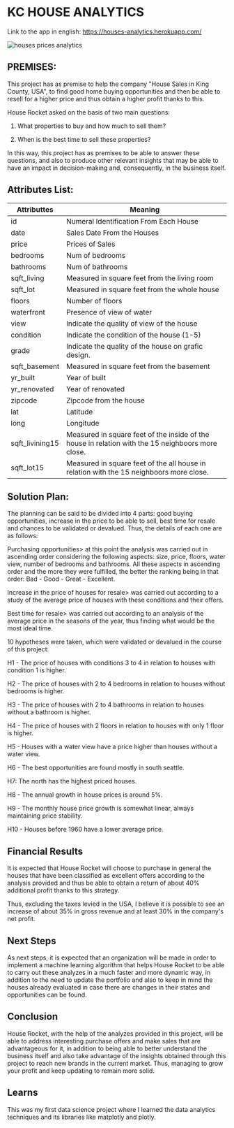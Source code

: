 # KC HOUSE ANALYTICS



Link to the app in english: https://houses-analytics.herokuapp.com/

![houses prices analytics](https://i.ibb.co/h7h6tLs/houses-prices-analytics2.png)

## **PREMISES:**

This project has as premise to help the company "House Sales in King County, USA", to find good home buying opportunities and then be able to resell for a higher price and thus obtain a higher profit thanks to this.

House Rocket asked on the basis of two main questions:

1. What properties to buy and how much to sell them?

2. When is the best time to sell these properties?

In this way, this project has as premises to be able to answer these questions, and also to produce other relevant insights that may be able to have an impact in decision-making and, consequently, in the business itself.

## **Attributes List:**

| Attributtes     | Meaning                                                      |
| --------------- | ------------------------------------------------------------ |
| id              | Numeral Identification From Each House                       |
| date            | Sales Date From the Houses                                   |
| price           | Prices of Sales                                              |
| bedrooms        | Num of bedrooms                                              |
| bathrooms       | Num of bathrooms                                             |
| sqft_living     | Measured in square feet from the living room                 |
| sqft_lot        | Measured in square feet from the whole house                 |
| floors          | Number of floors                                             |
| waterfront      | Presence of view of water                                    |
| view            | Indicate the quality of view of the house                    |
| condition       | Indicate the condition of the house (1-5)                    |
| grade           | Indicate the quality of the house on grafic design.          |
| sqft_basement   | Measured in square feet from the basement                    |
| yr_built        | Year of built                                                |
| yr_renovated    | Year of renovated                                            |
| zipcode         | Zipcode from the house                                       |
| lat             | Latitude                                                     |
| long            | Longitude                                                    |
| sqft_livining15 | Measured in square feet of the inside of the house in relation with the 15 neighboors more close. |
| sqft_lot15      | Measured in square feet of the all house in relation with the 15 neighboors more close. |

## **Solution Plan:**

The planning can be said to be divided into 4 parts: good buying opportunities, increase in the price to be able to sell, best time for resale and chances to be validated or devalued. Thus, the details of each one are as follows:

Purchasing opportunities> at this point the analysis was carried out in ascending order considering the following aspects: size, price, floors, water view, number of bedrooms and bathrooms. All these aspects in ascending order and the more they were fulfilled, the better the ranking being in that order: Bad - Good - Great - Excellent.

Increase in the price of houses for resale> was carried out according to a study of the average price of houses with these conditions and their offers.

Best time for resale> was carried out according to an analysis of the average price in the seasons of the year, thus finding what would be the most ideal time.

10 hypotheses were taken, which were validated or devalued in the course of this project:

H1 - The price of houses with conditions 3 to 4 in relation to houses with condition 1 is higher.

H2 - The price of houses with 2 to 4 bedrooms in relation to houses without bedrooms is higher.

H3 - The price of houses with 2 to 4 bathrooms in relation to houses without a bathroom is higher.

H4 - The price of houses with 2 floors in relation to houses with only 1 floor is higher.

H5 - Houses with a water view have a price higher than houses without a water view.

H6 - The best opportunities are found mostly in south seattle.

H7: The north has the highest priced houses.

H8 - The annual growth in house prices is around 5%.

H9 - The monthly house price growth is somewhat linear, always maintaining price stability.

H10 - Houses before 1960 have a lower average price.

## **Financial Results**

It is expected that House Rocket will choose to purchase in general the houses that have been classified as excellent offers according to the analysis provided and thus be able to obtain a return of about 40% additional profit thanks to this strategy.

Thus, excluding the taxes levied in the USA, I believe it is possible to see an increase of about 35% in gross revenue and at least 30% in the company's net profit.

## **Next Steps**

As next steps, it is expected that an organization will be made in order to implement a machine learning algorithm that helps House Rocket to be able to carry out these analyzes in a much faster and more dynamic way, in addition to the need to update the portfolio and also to keep in mind the houses already evaluated in case there are changes in their states and opportunities can be found.

## **Conclusion**

House Rocket, with the help of the analyzes provided in this project, will be able to address interesting purchase offers and make sales that are advantageous for it, in addition to being able to better understand the business itself and also take advantage of the insights obtained through this project to reach new brands in the current market. Thus, managing to grow your profit and keep updating to remain more solid.

## **Learns**

This was my first data science project where I learned the data analytics techniques and its libraries like matplotly and plotly.
